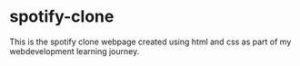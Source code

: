 # spotify-clone
This is the spotify clone webpage created using html and css as part of my webdevelopment learning journey.
